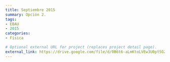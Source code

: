 ```yaml
---
title: Septiembre 2015
summary: Opción 2.
tags:
- EBAU
- 2015
categories:
- Física

# Optional external URL for project (replaces project detail page).
external_link: https://drive.google.com/file/d/0B6t6-aLmKtoLVEw3U0ptSGZvQkE/view
---
```

